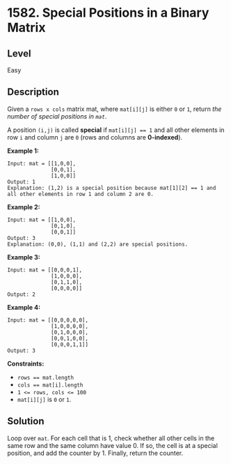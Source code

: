 # 1582. Special Positions in a Binary Matrix
## Level
Easy

## Description
Given a `rows x cols` matrix mat, where `mat[i][j]` is either `0` or `1`, return *the number of special positions in `mat`*.

A position `(i,j)` is called **special** if `mat[i][j] == 1` and all other elements in row `i` and column `j` are `0` (rows and columns are **0-indexed**).

**Example 1:**
```
Input: mat = [[1,0,0],
              [0,0,1],
              [1,0,0]]
Output: 1
Explanation: (1,2) is a special position because mat[1][2] == 1 and all other elements in row 1 and column 2 are 0.
```
**Example 2:**
```
Input: mat = [[1,0,0],
              [0,1,0],
              [0,0,1]]
Output: 3
Explanation: (0,0), (1,1) and (2,2) are special positions.
```
**Example 3:**
```
Input: mat = [[0,0,0,1],
              [1,0,0,0],
              [0,1,1,0],
              [0,0,0,0]]
Output: 2
```
**Example 4:**
```
Input: mat = [[0,0,0,0,0],
              [1,0,0,0,0],
              [0,1,0,0,0],
              [0,0,1,0,0],
              [0,0,0,1,1]]
Output: 3
```

**Constraints:**

* `rows == mat.length`
* `cols == mat[i].length`
* `1 <= rows, cols <= 100`
* `mat[i][j]` is `0` or `1`.

## Solution
Loop over `mat`. For each cell that is 1, check whether all other cells in the same row and the same column have value 0. If so, the cell is at a special position, and add the counter by 1. Finally, return the counter.

